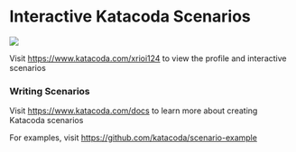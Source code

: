 # Interactive Katacoda Scenarios

[![](http://shields.katacoda.com/katacoda/xrioi124/count.svg)](https://www.katacoda.com/xrioi124 "Get your profile on Katacoda.com")

Visit https://www.katacoda.com/xrioi124 to view the profile and interactive scenarios

### Writing Scenarios
Visit https://www.katacoda.com/docs to learn more about creating Katacoda scenarios

For examples, visit https://github.com/katacoda/scenario-example
